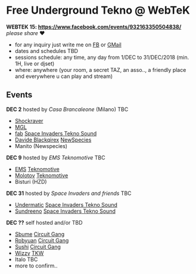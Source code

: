 # Free Underground Tekno @ WebTeK 

**WEBTEK 15: https://www.facebook.com/events/932163350504838/** *please share* ❤️

- for any inquiry just write me on [FB](https://www.facebook.com/streaming.teknival) or [GMail](fabrizio.salmi@gmail.com)
- dates and schedules TBD
- sessions schedule: any time, any day from 1/DEC to 31/DEC/2018 (min. 1H, live or djset)
- where: anywhere (your room, a secret TAZ, an asso.., a friendly place and everywhere u can play and stream)

## Events

**DEC 2** hosted by *Casa Brancaleone* (Milano) TBC

- [Shockraver](https://www.facebook.com/shockraver23/)
- [MGL](https://www.facebook.com/mgl32/)
- [fab](https://www.facebook.com/streaming.teknival) [Space Invaders Tekno Sound](https://www.facebook.com/spaceinvaderstekno/)
- [Davide Blackqirex](https://www.facebook.com/Blackqirex-337143289641041/) [NewSpecies](https://www.facebook.com/NOTFORHUMANS/)
- Manito (Newspecies)

**DEC 9** hosted by *EMS Teknomotive* TBC

- [EMS](https://www.facebook.com/emsteknomotive/) [Teknomotive](https://www.facebook.com/Tekno-Motive-Sound-System-163194617107451/)
- [Molotov](https://www.facebook.com/molotovteknomotive/) [Teknomotive](https://www.facebook.com/Tekno-Motive-Sound-System-163194617107451/)
- Bisturi (HZD)

**DEC 31** hosted by *Space Invaders and friends* TBC

- [Undermatic](https://www.facebook.com/andrea.undermatic) [Space Invaders Tekno Sound](https://www.facebook.com/spaceinvaderstekno/)
- [Sundreeno](https://www.facebook.com/alessandro.pagliaro.3) [Space Invaders Tekno Sound](https://www.facebook.com/spaceinvaderstekno/)

**DEC ??** self hosted and/or TBD

- [Sbume](https://www.facebook.com/sbumee/) [Circuit Gang](https://www.facebook.com/Circuitgang/)
- [Robyuan](https://www.facebook.com/Robyuankerobyofficial/) [Circuit Gang](https://www.facebook.com/Circuitgang/)
- [Sushi](https://soundcloud.com/sushi_hc) [Circuit Gang](https://www.facebook.com/Circuitgang/)
- [Wizzy](https://www.facebook.com/wizzy.tkw/) [TKW](https://www.facebook.com/woodoosoundsystem/)
- Italo TBC
- more to confirm..



